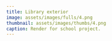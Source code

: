 ```yaml
---
title: Library exterior
image: assets/images/fulls/4.png
thumbnail: assets/images/thumbs/4.png
caption: Render for school project.
---
```


